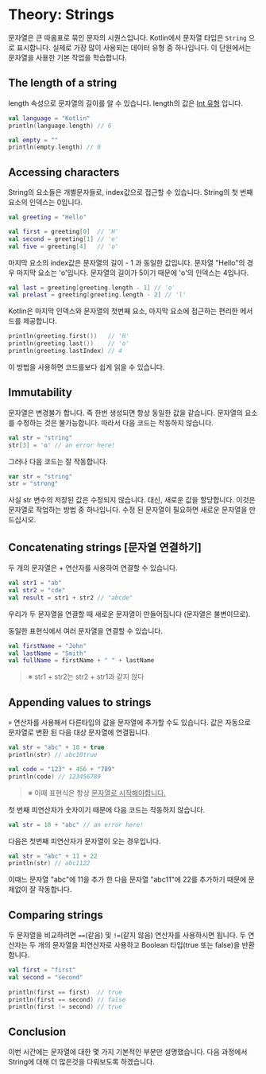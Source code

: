 # Theory: Strings
문자열은 큰 따옴표로 묶인 문자의 시퀀스입니다. Kotlin에서 문자열 타입은 `String` 으로 표시합니다. 실제로 가장 많이 사용되는 데이터 유형 중 하나입니다. 이 단원에서는 문자열을 사용한 기본 작업을 학습합니다.

## The length of a string
length 속성으로 문자열의 길이를 알 수 있습니다. length의 값은 <u>Int 유형</u> 입니다.

```kotlin
val language = "Kotlin"
println(language.length) // 6

val empty = ""
println(empty.length) // 0
```

## Accessing characters
String의 요소들은 개별문자들로, index값으로 접근할 수 있습니다. String의 첫 번째 요소의 인덱스는 0입니다.
```kotlin
val greeting = "Hello"

val first = greeting[0]  // 'H'
val second = greeting[1] // 'e'
val five = greeting[4]   // 'o'
```
마지막 요소의 index값은 문자열의 길이 - 1 과 동일한 값입니다. 문자열 "Hello"의 경우 마지막 요소는 'o'입니다. 문자열의 길이가 5이기 때문에 'o'의 인덱스는 4입니다.

```kotlin
val last = greeting[greeting.length - 1] // 'o'
val prelast = greeting[greeting.length - 2] // 'l'
```
Kotlin은 마지막 인덱스와 문자열의 첫번째 요소, 마지막 요소에 접근하는 편리한 메서드를 제공합니다.

```kotlin
println(greeting.first())   // 'H'
println(greeting.last())    // 'o'
println(greeting.lastIndex) // 4
```
이 방법을 사용하면 코드를보다 쉽게 읽을 수 있습니다.

 ## Immutability
문자열은 변경불가 합니다. 즉 한번 생성되면 항상 동일한 값을 같습니다. 문자열의 요소를 수정하는 것은 불가능합니다. 따라서 다음 코드는 작동하지 않습니다.

```kotlin
val str = "string"
str[3] = 'o' // an error here!
```
그러나 다음 코드는 잘 작동합니다.

```kotlin
var str = "string"
str = "strong"
```
사실 str 변수의 저장된 값은 수정되지 않습니다. 대신, 새로운 값을 할당합니다. 이것은 문자열로 작업하는 방법 중 하나입니다. 수정 된 문자열이 필요하면 새로운 문자열을 만드십시오.

## Сoncatenating strings [문자열 연결하기]
두 개의 문자열은 + 연산자를 사용하여 연결할 수 있습니다.
```kotlin
val str1 = "ab"
val str2 = "cde"
val result = str1 + str2 // "abcde"
```
우리가 두 문자열을 연결할 때 새로운 문자열이 만들어집니다 (문자열은 불변이므로).

동일한 표현식에서 여러 문자열을 연결할 수 있습니다.
```kotlin
val firstName = "John"
val lastName = "Smith"
val fullName = firstName + " " + lastName
```
> ※ str1 + str2는 str2 + str1과 같지 않다

## Appending values to strings
`+` 연산자를 사용해서 다른타입의 값을 문자열에 추가할 수도 있습니다. 값은 자동으로 문자열로 변환 된 다음 대상 문자열에 연결됩니다.

```kotlin
val str = "abc" + 10 + true
println(str) // abc10true

val code = "123" + 456 + "789"
println(code) // 123456789
```

>※ 이때 표현식은 항상 <u>문자열로 시작해야합니다.</u>

첫 번째 피연산자가 숫자이기 때문에 다음 코드는 작동하지 않습니다.
```kotlin
val str = 10 + "abc" // an error here!
```
다음은 첫번째 피연산자가 문자열이 오는 경우입니다.

```kotlin
val str = "abc" + 11 + 22
println(str) // abc1122
```
이때느 문자열 "abc"에 11을 추가 한 다음 문자열 "abc11"에 22를 추가하기 때문에 문제없이 잘 작동합니다.

## Comparing strings
두 문자열을 비교하려면 `==`(같음) 및 `!=`(같지 않음) 연산자를 사용하시면 됩니다. 두 연산자는 두 개의 문자열을 피연산자로 사용하고 Boolean 타입(true 또는 false)을 반환합니다.

```kotlin
val first = "first"
val second = "second"
    
println(first == first)  // true
println(first == second) // false
println(first != second) // true
```
## Conclusion
이번 시간에는 문자열에 대한 몇 가지 기본적인 부분만 설명했습니다. 다음 과정에서 String에 대해 더 많은것을 다뤄보도록 하겠습니다.
